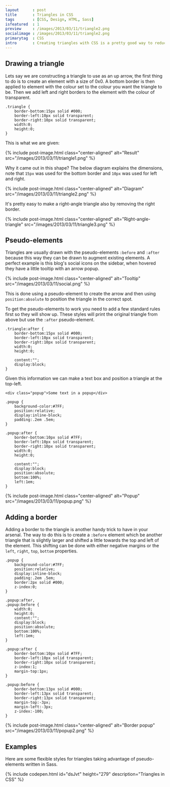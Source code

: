 ```yaml
---
layout      : post
title       : Triangles in CSS
tags        : [CSS, Design, HTML, Sass]
isfeatured  : 1
preview     : /images/2013/03/11/triangle2.png
socialimage : /images/2013/03/11/triangle2.png
primarytag  : CSS
intro       : Creating triangles with CSS is a pretty good way to reduce the amount of image dependencies within an application. They're a bit tricky to get your head around at first but once you understand them it's really easy.
---
```


## Drawing a triangle

Lets say we are constructing a triangle to use as an up arrow, the first thing to do is to create an element with a size of 0x0. A bottom border is then applied to element with the colour set to the colour you want the triangle to be. Then we add left and right borders to the element with the colour of transparent.

<!--prettify lang=css-->
    .triangle {
        border-bottom:15px solid #000;
        border-left:10px solid transparent;
        border-right:10px solid transparent;
        width:0;
        height:0;
    }

This is what we are given:

{% include post-image.html class="center-aligned" alt="Result" src="/images/2013/03/11/triangle1.png" %}

Why it came out in this shape? The below diagram explains the dimensions, note that `15px` was used for the bottom border and `10px` was used for left and right.

{% include post-image.html class="center-aligned" alt="Diagram" src="/images/2013/03/11/triangle2.png" %}

It's pretty easy to make a right-angle triangle also by removing the right border.

{% include post-image.html class="center-aligned" alt="Right-angle-triangle" src="/images/2013/03/11/triangle3.png" %}



## Pseudo-elements

Triangles are usually drawn with the pseudo-elements `:before` and `:after` because this way they can be drawn to augment existing elements. A perfect example is this blog's social icons on the sidebar, when hovered they have a little tooltip with an arrow popup.

{% include post-image.html class="center-aligned" alt="Tooltip" src="/images/2013/03/11/social.png" %}

This is done using a pseudo-element to create the arrow and then using `position:absolute` to position the triangle in the correct spot.

To get the pseudo-elements to work you need to add a few standard rules first so they will show up. These styles will print the original triangle from above but use the `:after` pseudo-element.

<!--prettify lang=css-->
    .triangle:after {
        border-bottom:15px solid #000;
        border-left:10px solid transparent;
        border-right:10px solid transparent;
        width:0;
        height:0;

        content:"";
        display:block;
    }

Given this information we can make a text box and position a triangle at the top-left.

<!--prettify lang=html-->
    <div class="popup">Some text in a popup</div>

<!--prettify lang=css-->
    .popup {
        background-color:#7FF;
        position:relative;
        display:inline-block;
        padding:.2em .5em;
    }

    .popup:after {
        border-bottom:10px solid #7FF;
        border-left:10px solid transparent;
        border-right:10px solid transparent;
        width:0;
        height:0;

        content:"";
        display:block;
        position:absolute;
        bottom:100%;
        left:1em;
    }

{% include post-image.html class="center-aligned" alt="Popup" src="/images/2013/03/11/popup.png" %}



## Adding a border

Adding a border to the triangle is another handy trick to have in your arsenal. The way to do this is to create a `:before` element which be another triangle that is slightly larger and shifted a little towards the top and left of the element. This shifting can be done with either negative margins or the `left`, `right`, `top`, `bottom` properties.

<!--prettify lang=css-->
    .popup {
        background-color:#7FF;
        position:relative;
        display:inline-block;
        padding:.2em .5em;
        border:2px solid #000;
        z-index:0;
    }

    .popup:after,
    .popup:before {
        width:0;
        height:0;
        content:"";
        display:block;
        position:absolute;
        bottom:100%;
        left:1em;
    }

    .popup:after {
        border-bottom:10px solid #7FF;
        border-left:10px solid transparent;
        border-right:10px solid transparent;
        z-index:1;
        margin-top:1px;
    }

    .popup:before {
        border-bottom:13px solid #000;
        border-left:13px solid transparent;
        border-right:13px solid transparent;
        margin-top:-3px;
        margin-left:-3px;
        z-index:-100;
    }

{% include post-image.html class="center-aligned" alt="Border popup" src="/images/2013/03/11/popup2.png" %}



## Examples

Here are some flexible styles for triangles taking advantage of pseudo-elements written in Sass.

{% include codepen.html id="dsJvt" height="279" description="Triangles in CSS" %}